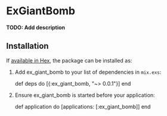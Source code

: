 # ExGiantBomb

**TODO: Add description**

## Installation

If [available in Hex](https://hex.pm/docs/publish), the package can be installed as:

  1. Add ex_giant_bomb to your list of dependencies in `mix.exs`:

        def deps do
          [{:ex_giant_bomb, "~> 0.0.1"}]
        end

  2. Ensure ex_giant_bomb is started before your application:

        def application do
          [applications: [:ex_giant_bomb]]
        end


